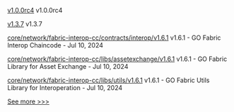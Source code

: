 
[v1.0.0rc4](https://github.com/hyperledger/aries-acapy-docs/releases/tag/v1.0.0rc4) v1.0.0rc4

[v1.3.7](https://github.com/hyperledger/identus-apollo/releases/tag/v1.3.7) v1.3.7

[core/network/fabric-interop-cc/contracts/interop/v1.6.1](https://github.com/hyperledger-labs/weaver-dlt-interoperability/releases/tag/core/network/fabric-interop-cc/contracts/interop/v1.6.1) v1.6.1 - GO Fabric Interop Chaincode - Jul 10, 2024

[core/network/fabric-interop-cc/libs/assetexchange/v1.6.1](https://github.com/hyperledger-labs/weaver-dlt-interoperability/releases/tag/core/network/fabric-interop-cc/libs/assetexchange/v1.6.1) v1.6.1 - GO Fabric Library for Asset Exchange - Jul 10, 2024

[core/network/fabric-interop-cc/libs/utils/v1.6.1](https://github.com/hyperledger-labs/weaver-dlt-interoperability/releases/tag/core/network/fabric-interop-cc/libs/utils/v1.6.1) v1.6.1 - GO Fabric Utils Library for Interoperation - Jul 10, 2024


[See more >>>](https://start-here.hyperledger.org/releases)
